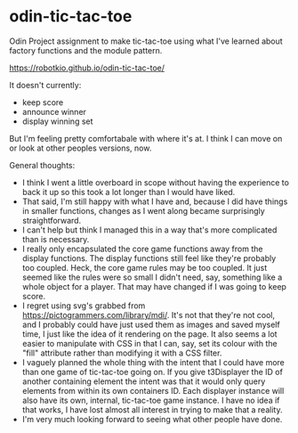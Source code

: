 # odin-tic-tac-toe
Odin Project assignment to make tic-tac-toe using what I've learned about factory functions and the module pattern.

https://robotkio.github.io/odin-tic-tac-toe/

It doesn't currently:
- keep score
- announce winner
- display winning set

But I'm feeling pretty comfortabale with where it's at. I think I can move on or look at other peoples versions, now.

General thoughts:
- I think I went a little overboard in scope without having the experience to back it up so this took a lot longer than I would have liked.
- That said, I'm still happy with what I have and, because I did have things in smaller functions, changes as I went along became surprisingly straightforward.
- I can't help but think I managed this in a way that's more complicated than is necessary.
- I really only encapsulated the core game functions away from the display functions. The display functions still feel like they're probably too coupled. Heck, the core game rules may be too coupled. It just seemed like the rules were so small I didn't need, say, something like a whole object for a player. That may have changed if I was going to keep score.
- I regret using svg's grabbed from https://pictogrammers.com/library/mdi/. It's not that they're not cool, and I probably could have just used them as images and saved myself time, I just like the idea of it rendering on the page. It also seems a lot easier to manipulate with CSS in that I can, say, set its colour with the "fill" attribute rather than modifying it with a CSS filter.
- I vaguely planned the whole thing with the intent that I could have more than one game of tic-tac-toe going on. If you give t3Displayer the ID of another containing element the intent was that it would only query elements from within its own containers ID. Each displayer instance will also have its own, internal, tic-tac-toe game instance. I have no idea if that works, I have lost almost all interest in trying to make that a reality.
- I'm very much looking forward to seeing what other people have done.